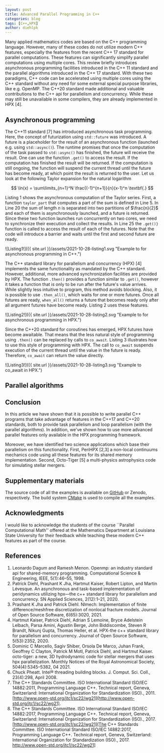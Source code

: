 ```yaml
---
layout: post
title: Advanced Parallel Programming in C++
categories: blog
tags: [C++,HPX]
author: diehlpk
---
```

<script type="text/x-mathjax-config">
    MathJax.Hub.Config({
      tex2jax: {
        skipTags: ['script', 'noscript', 'style', 'textarea', 'pre'],
        inlineMath: [['$','$']]
      }
    });
  </script>
  <script src="https://cdn.mathjax.org/mathjax/latest/MathJax.js?config=TeX-AMS-MML_HTMLorMML" type="text/javascript"></script>

Many applied mathematics codes are based on the C++ programming language. However, many of these codes do not utilize modern C++ features, especially the features from the recent C++ 17 standard for parallel computations. These features can significantly simplify parallel computations using multiple cores. This review briefly introduces asynchronous programming facilities introduced in the C++ 11 standard and the parallel algorithms introduced in the C++ 17 standard. With these two paradigms, C++ code can be accelerated using multiple cores using the C++ standard without any need for some external special purpose libraries, like e.g. OpenMP. The C++20 standard made additional and valuable contributions to the C++ api for parallelism and concurrency. While these may still be unavailable in some compilers, they are already implemented in HPX [4].

## Asynchronous programming

The C++11 standard [7] has introduced asynchronous task programming. Here, the concept of futurization using `std::future` was introduced. A future is a placeholder for the result of an asynchronous function (launched e.g. using `std::async()`). The runtime promises that once the computation of the task passed to `std::async()` has finished, the future will receive the result. One can use the function `.get()` to access the result. If the computation has finished the result will be returned. If the computation is still ongoing, the function will suspend the current thread until the future has become ready, at which point the result is returned to the user. Let us look at the following Taylor expansion for the natural logarithm

$$ \ln(x) = \sum\limits_{n=1}^N \frac{(-1)^{n+1}}{n}(x-1)^n \textbf{.} $$

Listing 1  shows the asynchronous computation of the Taylor series. First, a function `taylor_part` that computes a part of the sum is defined in Line 5. In Line 20 the sum of length $n$ is separated into two partitions of $\frac{n}{2}$ and each of them is asynchronously launched, and a future is returned. Since these two function launches run concurrently on two cores, we need to synchronize their execution and collect the results. In Line 25 the `.get()}` function is called to access the result of each of the futures. Note that the code will introduce a barrier and waits until the first and second future are ready.

![Listing1!]({{ site.url }}/assets/2021-10-28-listing1.svg "Example to for asynchronous programming in C++.")


The C++ standard library for parallelism and concurrency (HPX) [4] implements the same functionality as mandated by the C++ standard. However, additional, more advanced synchronization facilities are provided by HPX. The function `.then()` provides a function similar to `.get()`, however it takes a function that is only to be run after the future's value arrives. While slightly less intuitive to program, this method avoids blocking. Also, it is possible to use `.then_all()`, which waits for one or more futures. Once all futures are ready, `when_all()` returns a future that becomes ready only after all argument futures have become ready. Listing 2 uses these features.

![Listing2!]({{ site.url }}/assets/2021-10-28-listing2.svg "Example to for asynchronous programming in HPX.")

Since the C++20 standard for coroutines has emerged, HPX futures have become awaitable. That means that the less natural style of programming using `.then()` can be replaced by calls to `co_await`. Listing 3 illustrates how to use this style of programming with HPX. The call to `co_await` suspends execution of the current thread until the value in the future is ready. Therefore, `co_await` can return the value directly.

![Listing3!]({{ site.url }}/assets/2021-10-28-listing3.svg "Example to co_await in HPX.")

## Parallel algorithms


## Conclusion 

In this article we have shown that it is possible to write parallel C++ programs that take advantage of features in the C++17 and C++20 standards, both to provide task parallelism and loop parallelism (with the parallel algorithms). In addition, we've shown how to use more advanced parallel features only available in the HPX programming framework.

Moreover, we have identified two science applications which base their parallelism on this functionality. First, PeriHPX [2,3] a non-local continuums mechanics code using all these features for its shared memory implementation. Second, Octo-Tiger [5] a multi-physics astrophysics code for simulating stellar mergers.  

## Supplementary materials

The source code of all the examples is available on [GitHub](https://github.com/diehlpk/modern-cpp-examples) or Zenodo, respectively. The build system [CMake](https://cmake.org/) is used to compile all the examples.  

## Acknowledgments

I would like to acknowledge the students of the course ``Parallel Computational Math'' offered at the Mathematics Department at Louisiana State University for their feedback while teaching these modern C++ features as part of the course.

## References

1. Leonardo Dagum and Ramesh Menon. Openmp: an industry standard api for shared-memory programming. Computational Science & Engineering, IEEE, 5(1):46–55, 1998.
2. Patrick Diehl, Prashant K Jha, Hartmut Kaiser, Robert Lipton, and Martin Lévesque. An asynchronous and task-based implementation of peridynamics utilizing hpx—the c++ standard library for parallelism and concurrency. SN Applied Sciences, 2(12):1–21, 2020.
3. Prashant K Jha and Patrick Diehl. Nlmech: Implementation of finite difference/meshfree discretization of nonlocal fracture models. Journal of Open Source Software, 6(65):3020, 2021.
4. Hartmut Kaiser, Patrick Diehl, Adrian S Lemoine, Bryce Adelstein Lelbach, Parsa Amini, Agustı́n Berge, John Biddiscombe, Steven R Brandt, Nikunj Gupta, Thomas Heller, et al. HPX-the c++ standard library for parallelism and concurrency. Journal of Open Source Software, 5(53):2352, 2020.
5. Dominic C Marcello, Sagiv Shiber, Orsola De Marco, Juhan Frank, Geoffrey C Clayton, Patrick M Motl, Patrick Diehl, and Hartmut Kaiser. octo-tiger: a new, 3D hydrodynamic code for stellar mergers that uses hpx parallelization. Monthly Notices of the Royal Astronomical Society, 504(4):5345–5382, 04 2021.
6. Chuck Pheatt. Intel® threading building blocks. J. Comput. Sci. Coll., 23(4):298, April 2008.
7. The C++ Standards Committee. ISO International Standard ISO/IEC 14882:2011, Programming Language C++. Technical report, Geneva, Switzerland: International Organization for Standardization (ISO)., 2011. [http://www.open-std.org/jtc1/sc22/wg21](http://www.open-std.org/jtc1/sc22/wg21).
8. The C++ Standards Committee. ISO International Standard ISO/IEC 14882:2017, Programming Language C++. Technical report, Geneva, Switzerland: International Organization for Standardization (ISO)., 2017. [http://www.open-std.org/jtc1/sc22/wg21](The C++ Standards Committee. ISO International Standard ISO/IEC 14882:2017, Programming Language
C++. Technical report, Geneva, Switzerland: International Organization for Standardization (ISO)., 2017.
http://www.open-std.org/jtc1/sc22/wg21]
